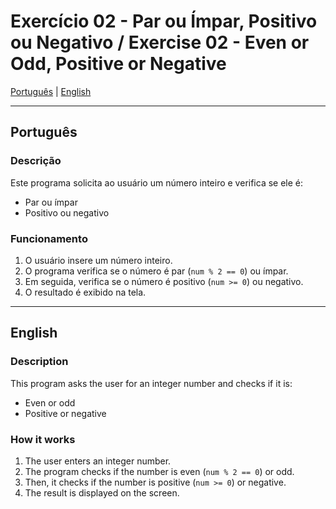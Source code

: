 # Exercício 02 - Par ou Ímpar, Positivo ou Negativo / Exercise 02 - Even or Odd, Positive or Negative

[Português](#português) | [English](#english)

---

<a id="português"></a>
## Português

### Descrição
Este programa solicita ao usuário um número inteiro e verifica se ele é:
- Par ou ímpar
- Positivo ou negativo

### Funcionamento
1. O usuário insere um número inteiro.
2. O programa verifica se o número é par (`num % 2 == 0`) ou ímpar.
3. Em seguida, verifica se o número é positivo (`num >= 0`) ou negativo.
4. O resultado é exibido na tela.

---

<a id="english"></a>
## English

### Description
This program asks the user for an integer number and checks if it is:
- Even or odd
- Positive or negative

### How it works
1. The user enters an integer number.
2. The program checks if the number is even (`num % 2 == 0`) or odd.
3. Then, it checks if the number is positive (`num >= 0`) or negative.
4. The result is displayed on the screen.